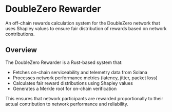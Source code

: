 # DoubleZero Rewarder

An off-chain rewards calculation system for the DoubleZero network that uses Shapley values to ensure fair distribution of rewards based on network contributions.

## Overview

The DoubleZero Rewarder is a Rust-based system that:

- Fetches on-chain serviceability and telemetry data from Solana
- Processes network performance metrics (latency, jitter, packet loss)
- Calculates fair reward distributions using Shapley values
- Generates a Merkle root for on-chain verification

This ensures that network participants are rewarded proportionally to their actual contribution to network performance and reliability.
